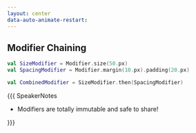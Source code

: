 ```yaml
---
layout: center
data-auto-animate-restart:
---
```


## Modifier Chaining

```kotlin
val SizeModifier = Modifier.size(50.px)
val SpacingModifier = Modifier.margin(10.px).padding(20.px)

val CombinedModifier = SizeModifier.then(SpacingModifier)
```

{{{ SpeakerNotes

* Modifiers are totally immutable and safe to share! 

}}}
